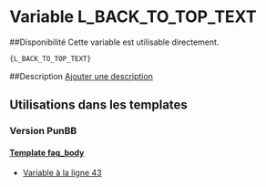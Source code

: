 # Variable L_BACK_TO_TOP_TEXT

##Disponibilité
Cette variable est utilisable directement.

```html
{L_BACK_TO_TOP_TEXT}
```

##Description
[Ajouter une description](https://fa-tvars.appspot.com/var/L_BACK_TO_TOP_TEXT)

## Utilisations dans les templates

### Version PunBB

#### [Template faq_body](punbb/faq_body.md#readme)
* [Variable &agrave; la ligne 43](../punbb/faq_body.tpl#L43)